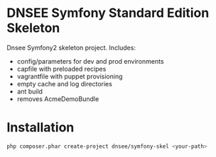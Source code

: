 DNSEE Symfony Standard Edition Skeleton
========================

Dnsee Symfony2 skeleton project. Includes:

* config/parameters for dev and prod environments
* capfile with preloaded recipes
* vagrantfile with puppet provisioning
* empty cache and log directories
* ant build
* removes AcmeDemoBundle

Installation
======================
```sh
php composer.phar create-project dnsee/symfony-skel <your-path>
```